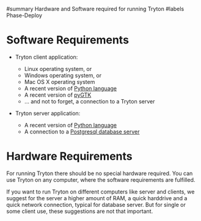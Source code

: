﻿#summary Hardware and Software required for running Tryton
#labels Phase-Deploy

# Software Requirements #
  * Tryton client application:
    * Linux operating system, or
    * Windows operating system, or
    * Mac OS X operating system
    * A recent version of [Python language](http://www.python.org)
    * A recent version of [pyGTK](http://www.pygtk.org)
    * ... and not to forget, a connection to a Tryton server

  * Tryton server application:
    * A recent version of [Python language](http://www.python.org)
    * A connection to a [Postgresql database server](http://www.postgresql.org)

# Hardware Requirements #
For running Tryton there should be no special hardware required. You can use Tryton on any computer, where the software requirements are fulfilled.

If you want to run Tryton on different computers like server and clients, we suggest for the server a higher amount of RAM, a quick harddrive and a quick network connection, typical for database server. But for single or some client use, these suggestions are not that important.